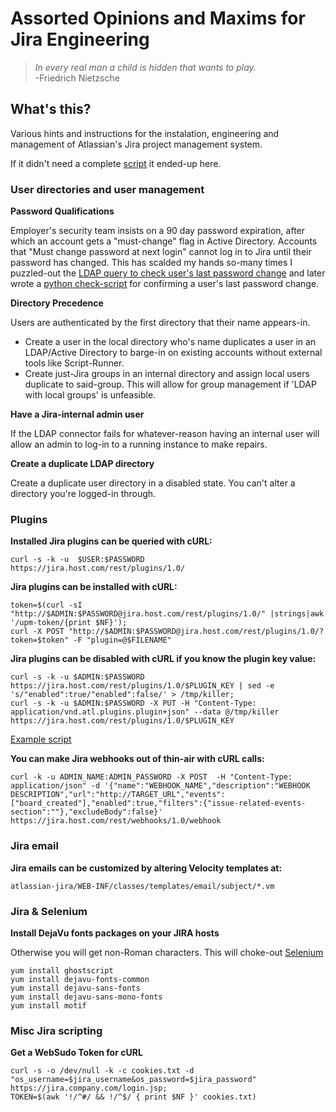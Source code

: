 # Assorted Opinions and Maxims for Jira Engineering

> *In every real man a child is hidden that wants to play.*  
> -Friedrich Nietzsche  

## What's this?
Various hints and instructions for the instalation, engineering and management of Atlassian's Jira project management system.  

If it didn't need a complete [script](https://github.com/lbonanomi/scripts/tree/master/jira) it ended-up here.


### User directories and user management

**Password Qualifications**

Employer's security team insists on a 90 day password expiration, after which an account gets a "must-change" flag in Active Directory. Accounts that "Must change password at next login" cannot log in to Jira until their password has changed. This has scalded my hands so-many times I puzzled-out the [LDAP query to check user's last password change](https://github.com/lbonanomi/notes/blob/master/active_directory/index.md) and later wrote a [python check-script](https://github.com/lbonanomi/scripts/blob/master/active_directory_last_password_reset.py) for confirming a user's last password change.


**Directory Precedence**

Users are authenticated by the first directory that their name appears-in. 

* Create a user in the local directory who's name duplicates a user in an LDAP/Active Directory to barge-in on existing accounts without external tools like Script-Runner.
* Create just-Jira groups in an internal directory and assign local users duplicate to said-group. This will allow for group management if 'LDAP with local groups' is unfeasible.


**Have a Jira-internal admin user**

If the LDAP connector fails for whatever-reason having an internal user will allow an admin to log-in to a running instance to make repairs.


 **Create a duplicate LDAP directory**

Create a duplicate user directory in a disabled state. You can't alter a directory you're logged-in through.


### Plugins

**Installed Jira plugins can be queried with cURL:**

```curl -s -k -u  $USER:$PASSWORD   https://jira.host.com/rest/plugins/1.0/```


**Jira plugins can be installed with cURL:**

```
token=$(curl -sI "http://$ADMIN:$PASSWORD@jira.host.com/rest/plugins/1.0/" |strings|awk '/upm-token/{print $NF}');
curl -X POST "http://$ADMIN:$PASSWORD@jira.host.com/rest/plugins/1.0/?token=$token" -F "plugin=@$FILENAME"
```


**Jira plugins can be disabled with cURL if you know the plugin key value:**

```
curl -s -k -u $ADMIN:$PASSWORD https://jira.host.com/rest/plugins/1.0/$PLUGIN_KEY | sed -e 's/"enabled":true/"enabled":false/' > /tmp/killer;
curl -s -k -u $ADMIN:$PASSWORD -X PUT -H "Content-Type: application/vnd.atl.plugins.plugin+json" --data @/tmp/killer https://jira.host.com/rest/plugins/1.0/$PLUGIN_KEY
```

[Example script](https://github.com/lbonanomi/scripts/blob/master/jira/sniper.sh)


**You can make Jira webhooks out of thin-air with cURL calls:**

```
curl -k -u ADMIN_NAME:ADMIN_PASSWORD -X POST  -H "Content-Type: application/json" -d '{"name":"WEBHOOK_NAME","description":"WEBHOOK DESCRIPTION","url":"http://TARGET_URL","events":["board_created"],"enabled":true,"filters":{"issue-related-events-section":""},"excludeBody":false}' https://jira.host.com/rest/webhooks/1.0/webhook
```


### Jira email

**Jira emails can be customized by altering Velocity templates at:**  
```
atlassian-jira/WEB-INF/classes/templates/email/subject/*.vm
```


### Jira & Selenium

**Install DejaVu fonts packages on your JIRA hosts**

Otherwise you will get non-Roman characters. This will choke-out [Selenium]()

```
yum install ghostscript
yum install dejavu-fonts-common
yum install dejavu-sans-fonts
yum install dejavu-sans-mono-fonts
yum install motif
```

### Misc Jira scripting

**Get a WebSudo Token for cURL**

```
curl -s -o /dev/null -k -c cookies.txt -d "os_username=$jira_username&os_password=$jira_password" https://jira.company.com/login.jsp;
TOKEN=$(awk '!/^#/ && !/^$/ { print $NF }' cookies.txt)
```
